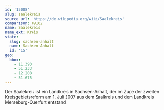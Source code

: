 ```yaml
---
id: '15088'
slug: saalekreis
source_url: 'https://de.wikipedia.org/wiki/Saalekreis'
comparison: 09162
name: Saalekreis
name_ext: Kreis
state:
  slug: sachsen-anhalt
  name: Sachsen-Anhalt
  id: '15'
geo:
  bbox:
    - 11.393
    - 51.233
    - 12.208
    - 51.675
---
```


Der Saalekreis ist ein Landkreis in Sachsen-Anhalt, der im Zuge der zweiten Kreisgebietsreform am 1. Juli 2007 aus dem Saalkreis und dem Landkreis Merseburg-Querfurt entstand.
